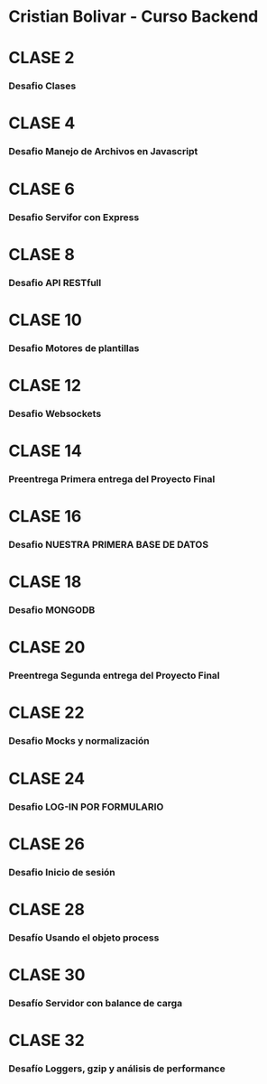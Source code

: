 # Cristian Bolivar - Curso Backend

# CLASE 2

### Desafio Clases

# CLASE 4

### Desafio Manejo de Archivos en Javascript

# CLASE 6

### Desafio Servifor con Express

# CLASE 8

### Desafio API RESTfull

# CLASE 10

### Desafio Motores de plantillas

# CLASE 12

### Desafio Websockets

# CLASE 14

### Preentrega Primera entrega del Proyecto Final

# CLASE 16

### Desafio NUESTRA PRIMERA BASE DE DATOS

# CLASE 18

### Desafio MONGODB

# CLASE 20

### Preentrega Segunda entrega del Proyecto Final

# CLASE 22

### Desafio Mocks y normalización

# CLASE 24

### Desafio LOG-IN POR FORMULARIO

# CLASE 26

### Desafio Inicio de sesión

# CLASE 28

### Desafío Usando el objeto process

# CLASE 30

### Desafío  Servidor con balance de carga

# CLASE 32

### Desafío  Loggers, gzip y análisis de performance